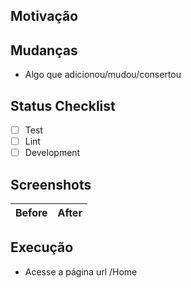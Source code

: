 ## Motivação

<!-- In the motivation section, you need to explain around what has behind these changes, like a purpose of changes and what benefits do we get -->

## Mudanças

<!-- In the changelog section, you can add the changes in an objective way -->

- Algo que adicionou/mudou/consertou

## Status Checklist

<!-- In the status section, you can mark what you have already done -->

- [ ] Test
- [ ] Lint
- [ ] Development

## Screenshots

<!-- If you are adding a layout change, you can show the images below -->

| Before                                               | After                                                |
| ---------------------------------------------------- | ---------------------------------------------------- |

## Execução

<!-- How do we test the implementation? -->

- Acesse a página url /Home